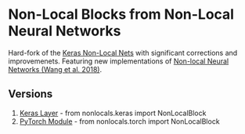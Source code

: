# Non-Local Blocks from Non-Local Neural Networks

Hard-fork of the [Keras Non-Local Nets](https://github.com/titu1994/keras-non-local-nets) with significant corrections and improvemenets. Featuring new implementations of [Non-local Neural Networks (Wang et al. 2018)](https://arxiv.org/abs/1711.07971).

## Versions 

1. [Keras Layer](https://github.com/andrewrgarcia/non-local-blocks/blob/main/nonlocals/keras/non_local.py) - from nonlocals.keras import NonLocalBlock 
2. [PyTorch Module](https://github.com/andrewrgarcia/non-local-blocks/blob/main/nonlocals/torch/non_local.py) - from nonlocals.torch import NonLocalBlock 
